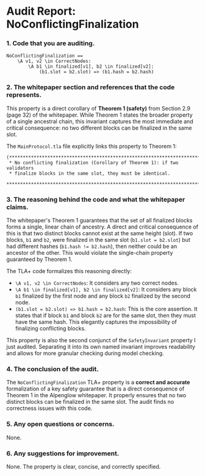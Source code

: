 # Audit Report: NoConflictingFinalization

### 1. Code that you are auditing.
```tla
NoConflictingFinalization ==
    \A v1, v2 \in CorrectNodes:
        \A b1 \in finalized[v1], b2 \in finalized[v2]:
            (b1.slot = b2.slot) => (b1.hash = b2.hash)
```

### 2. The whitepaper section and references that the code represents.

This property is a direct corollary of **Theorem 1 (safety)** from Section 2.9 (page 32) of the whitepaper. While Theorem 1 states the broader property of a single ancestral chain, this invariant captures the most immediate and critical consequence: no two different blocks can be finalized in the same slot.

The `MainProtocol.tla` file explicitly links this property to Theorem 1:
```tla
(***************************************************************************
 * No conflicting finalization (Corollary of Theorem 1): if two validators
 * finalize blocks in the same slot, they must be identical.
 ***************************************************************************)
```

### 3. The reasoning behind the code and what the whitepaper claims.

The whitepaper's Theorem 1 guarantees that the set of all finalized blocks forms a single, linear chain of ancestry. A direct and critical consequence of this is that two distinct blocks cannot exist at the same height (slot). If two blocks, `b1` and `b2`, were finalized in the same slot (`b1.slot = b2.slot`) but had different hashes (`b1.hash != b2.hash`), then neither could be an ancestor of the other. This would violate the single-chain property guaranteed by Theorem 1.

The TLA+ code formalizes this reasoning directly:
*   `\A v1, v2 \in CorrectNodes`: It considers any two correct nodes.
*   `\A b1 \in finalized[v1], b2 \in finalized[v2]`: It considers any block `b1` finalized by the first node and any block `b2` finalized by the second node.
*   `(b1.slot = b2.slot) => b1.hash = b2.hash`: This is the core assertion. It states that if block `b1` and block `b2` are for the same slot, then they must have the same hash. This elegantly captures the impossibility of finalizing conflicting blocks.

This property is also the second conjunct of the `SafetyInvariant` property I just audited. Separating it into its own named invariant improves readability and allows for more granular checking during model checking.

### 4. The conclusion of the audit.

The `NoConflictingFinalization` TLA+ property is a **correct and accurate** formalization of a key safety guarantee that is a direct consequence of Theorem 1 in the Alpenglow whitepaper. It properly ensures that no two distinct blocks can be finalized in the same slot. The audit finds no correctness issues with this code.

### 5. Any open questions or concerns.

None.

### 6. Any suggestions for improvement.

None. The property is clear, concise, and correctly specified.
